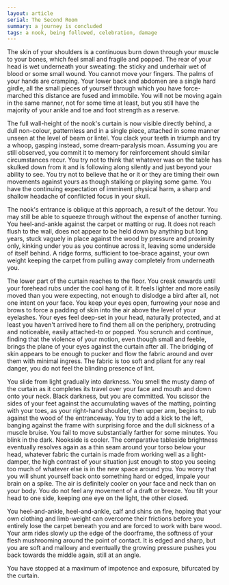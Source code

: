 ```yaml
---
layout: article
serial: The Second Room
summary: a journey is concluded
tags: a nook, being followed, celebration, damage
---
```


The skin of your shoulders is a continuous burn down through your muscle to your bones, which feel small and fragile and popped. The rear of your head is wet underneath your sweating: the sticky and underhair wet of blood or some small wound.  You cannot move your fingers.  The palms of your hands are cramping.  Your lower back and abdomen are a single hard girdle, all the small pieces of yourself through which you have force-marched this distance are fused and immobile. You will not be moving again in the same manner, not for some time at least, but you still have the majority of your ankle and toe and foot strength as a reserve.

The full wall-height of the nook's curtain is now visible directly behind, a dull non-colour, patternless and in a single piece, attached in some manner unseen at the level of beam or lintel. You clack your teeth in triumph and try a whoop, gasping instead, some dream-paralysis moan. Assuming you are still observed, you commit it to memory for reinforcement should similar circumstances recur. You try not to think that whatever was on the table has skulked down from it and is following along silently and just beyond your ability to see.  You try not to believe that he or it or they are timing their own movements against yours as though stalking or playing some game.  You have the continuing expectation of imminent physical harm, a sharp and shallow headache of conflicted focus in your skull.

The nook's entrance is oblique at this approach, a result of the detour. You may still be able to squeeze through without the expense of another turning. You heel-and-ankle against the carpet or matting or rug.  It does not reach flush to the wall, does not appear to be held down by anything but long years, stuck vaguely in place against the wood by pressure and proximity only, kinking under you as you continue across it, leaving some underside of itself behind.  A ridge forms, sufficient to toe-brace against, your own weight keeping the carpet from pulling away completely from underneath you. 

The lower part of the curtain reaches to the floor. You creak onwards until your forehead rubs under the cool hang of it.  It feels lighter and more easily moved than you were expecting, not enough to dislodge a bird after all, not one intent on your face.  You keep your eyes open, furrowing your nose and brows to force a padding of skin into the air above the level of your eyelashes.  Your eyes feel deep-set in your head, naturally protected, and at least you haven't arrived here to find them all on the periphery, protruding and noticeable, easily attached-to or popped.  You scrunch and continue, finding that the violence of your motion, even though small and feeble, brings the plane of your eyes against the curtain after all. The bridging of skin appears to be enough to pucker and flow the fabric around and over them with minimal ingress.  The fabric is too soft and pliant for any real danger, you do not feel the blinding presence of lint.

You slide from light gradually into darkness.  You smell the musty damp of the curtain as it completes its travel over your face and mouth and down onto your neck. Black darkness, but you are committed. You scissor the sides of your feet against the accumulating waves of the matting, pointing with your toes, as your right-hand shoulder, then upper arm, begins to rub against the wood of the entranceway.  You try to add a kick to the left, banging against the frame with surprising force and the dull sickness of a muscle bruise. You fail to move substantially farther for some minutes.  You blink in the dark.  Nookside is cooler.  The comparative tableside brightness eventually resolves again as a thin seam around your torso below your head, whatever fabric the curtain is made from working well as a light-damper, the high contrast of your situation just enough to stop you seeing too much of whatever else is in the new space around you.  You worry that you will shunt yourself back onto something hard or edged, impale your brain on a spike. The air is definitely cooler on your face and neck than on your body.  You do not feel any movement of a draft or breeze. You tilt your head to one side, keeping one eye on the light, the other closed.  

You heel-and-ankle, heel-and-ankle, calf and shins on fire, hoping that your own clothing and limb-weight can overcome their frictions before you entirely lose the carpet beneath you and are forced to work with bare wood. Your arm rides slowly up the edge of the doorframe, the softness of your flesh mushrooming around the point of contact.  It is edged and sharp, but you are soft and mallowy  and eventually the growing pressure pushes you back towards the middle again, still at an angle.  

You have stopped at a maximum of impotence and exposure, bifurcated by the curtain. 
